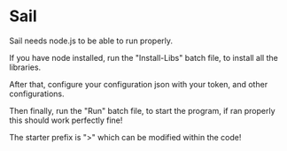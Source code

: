 # Sail
Sail needs node.js to be able to run properly.

If you have node installed, run the "Install-Libs" batch file, to install all the libraries.

After that, configure your configuration json with your token, and other configurations.

Then finally, run the "Run" batch file, to start the program, if ran properly this should work perfectly fine!

The starter prefix is ">" which can be modified within the code!
